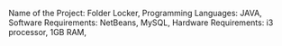 Name of the Project: Folder Locker, 
Programming Languages: JAVA, 
Software Requirements: NetBeans, MySQL, 
Hardware Requirements: i3 processor, 1GB RAM,
